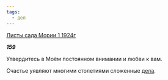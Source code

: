 ```yaml
---
tags:
  - дел
---
```

[Листы сада Мории 1 1924г](https://127.0.0.1:4002/agni/1924)

___159___

Утвердитесь в Моём постоянном внимании и любви к вам.   

Счастье уявляют многими столетиями сложенные [дела](../../../tags/#дел).   

